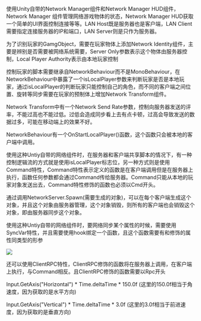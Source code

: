使用Unity自带的Network Manager组件和Network Manager HUD组件，Network Manager 组件管理网络游戏物体的状态，Network Manager HUD获取一个简单的UI界面控制连接等等。LAN Host既是服务器也是客户端，LAN Client需要指定连接服务器的IP和端口，LAN Server则是只作为服务器。

为了识别玩家的GamgObject，需要在玩家物体上添加Network Identity组件，主要是辨别是否需要被网络系统需要，Server Only参数表示这个物体由服务器控制，Local Player Authority表示由本地玩家控制

控制玩家的脚本需要继承自NetworkBehaviour而不是MonoBehaviour，在NetworkBehaviour中暴露了一个isLocalPlayer参数来判断玩家是否是本地玩家，通过isLocalPlayer的判断玩家只能控制自己的角色，而不同的客户端之间位置、旋转等同步需要在玩家的预制体上增加Network Transform组件。

Network Transform中有一个Network Send Rate参数，控制向服务器发送的评率，不能过高也不能过低。过低会造成同步看上去有点卡顿，过高会导致发送的数据过多，可能在移动端上的效果不好。

NetworkBehaviour有一个OnStartLocalPlayer()函数，这个函数只会被本地的客户端中调用。

使用这种Untiy自带的网络组件时，在服务器和客户端共享脚本的情况下，有一种控制逻辑流的方式就是使用isLocalPlayer标志位，另一种方式则是使用Command特性，Command特性表示定义的函数是在客户端调用但是在服务器上执行，函数任何参数都会通过Command传给服务器。Command只能从本地的玩家对象发送出去，Command特性修饰的函数也必须以Cmd开头。

通过调用NetworkServer.Spawn(需要生成的对象)，可以在每个客户端生成这个对象，并且这个对象由服务器管理，这个对象销毁，则所有的客户端也会销毁这个对象，即由服务器同步这个对象。

使用这种Untiy自带的网络组件时，要网络同步某个属性的时候，需要使用SyncVar特性，并且需要使用hook绑定一个函数，且这个函数需要有和修饰的属性同类型的形参

![](https://raw.githubusercontent.com/qiqiqidalao/qiqiqidalao.github.io/master/images/15.png)

还可以使用ClientRPC特性，ClientRPC修饰的函数将在服务器上调用，在客户端上执行，与Command相反。且ClientRPC修饰的函数需要以Rpc开头

Input.GetAxis("Horizontal") * Time.deltaTime * 150.0f (这里的150.0f相当于角速度，因为获取的是水平方向)

Input.GetAxis("Vertical") * Time.deltaTime * 3.0f (这里的3.0f相当于前进速度，因为获取的是垂直方向)

